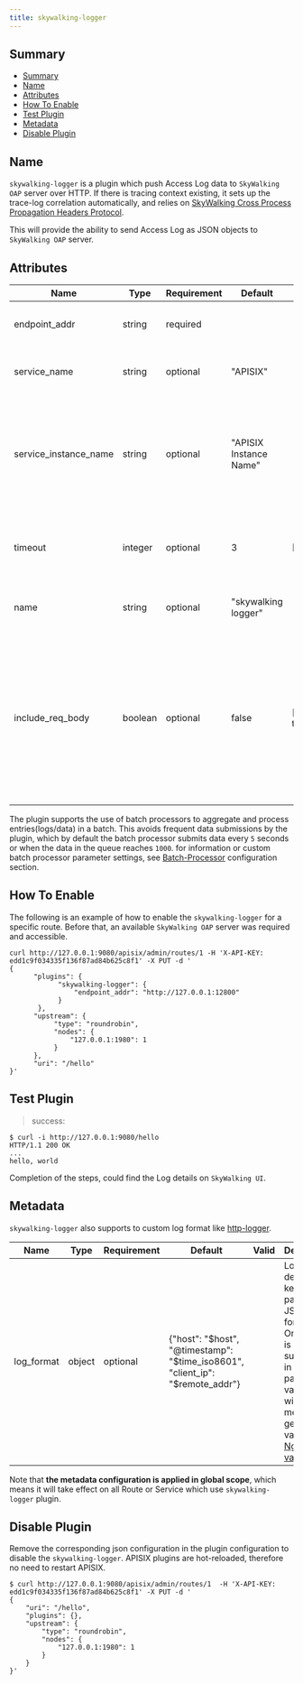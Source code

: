 ```yaml
---
title: skywalking-logger
---
```


<!--
#
# Licensed to the Apache Software Foundation (ASF) under one or more
# contributor license agreements.  See the NOTICE file distributed with
# this work for additional information regarding copyright ownership.
# The ASF licenses this file to You under the Apache License, Version 2.0
# (the "License"); you may not use this file except in compliance with
# the License.  You may obtain a copy of the License at
#
#     http://www.apache.org/licenses/LICENSE-2.0
#
# Unless required by applicable law or agreed to in writing, software
# distributed under the License is distributed on an "AS IS" BASIS,
# WITHOUT WARRANTIES OR CONDITIONS OF ANY KIND, either express or implied.
# See the License for the specific language governing permissions and
# limitations under the License.
#
-->

## Summary

- [Summary](#summary)
- [Name](#name)
- [Attributes](#attributes)
- [How To Enable](#how-to-enable)
- [Test Plugin](#test-plugin)
- [Metadata](#metadata)
- [Disable Plugin](#disable-plugin)

## Name

`skywalking-logger` is a plugin which push Access Log data to `SkyWalking OAP` server over HTTP. If there is tracing context existing, it sets up the trace-log correlation automatically, and relies on [SkyWalking Cross Process Propagation Headers Protocol](https://skywalking.apache.org/docs/main/latest/en/protocols/skywalking-cross-process-propagation-headers-protocol-v3/).

This will provide the ability to send Access Log as JSON objects to `SkyWalking OAP` server.

## Attributes

| Name             | Type    | Requirement | Default       | Valid   | Description                                                                              |
| ---------------- | ------- | ----------- | ------------- | ------- | ---------------------------------------------------------------------------------------- |
| endpoint_addr    | string  | required    |               |         | The URI of the `SkyWalking OAP` server.                                                  |
| service_name     | string  | optional    | "APISIX"      |         | service name for SkyWalking reporter.                                                    |
| service_instance_name | string  | optional   |"APISIX Instance Name" |    | service instance name for SkyWalking reporter，  set it to `$hostname` to get local hostname directly.|
| timeout          | integer | optional    | 3             | [1,...] | Time to keep the connection alive after sending a request.                               |
| name             | string  | optional    | "skywalking logger" |         | A unique identifier to identity the logger.                                              |
| include_req_body | boolean | optional    | false         | [false, true] | Whether to include the request body. false: indicates that the requested body is not included; true: indicates that the requested body is included. |

The plugin supports the use of batch processors to aggregate and process entries(logs/data) in a batch. This avoids frequent data submissions by the plugin, which by default the batch processor submits data every `5` seconds or when the data in the queue reaches `1000`. for information or custom batch processor parameter settings, see [Batch-Processor](../batch-processor.md#configuration) configuration section.

## How To Enable

The following is an example of how to enable the `skywalking-logger` for a specific route. Before that, an available `SkyWalking OAP` server was required and accessible.

```shell
curl http://127.0.0.1:9080/apisix/admin/routes/1 -H 'X-API-KEY: edd1c9f034335f136f87ad84b625c8f1' -X PUT -d '
{
      "plugins": {
            "skywalking-logger": {
                "endpoint_addr": "http://127.0.0.1:12800"
            }
       },
      "upstream": {
           "type": "roundrobin",
           "nodes": {
               "127.0.0.1:1980": 1
           }
      },
      "uri": "/hello"
}'
```

## Test Plugin

> success:

```shell
$ curl -i http://127.0.0.1:9080/hello
HTTP/1.1 200 OK
...
hello, world
```

Completion of the steps, could find the Log details on `SkyWalking UI`.

## Metadata

`skywalking-logger` also supports to custom log format like [http-logger](./http-logger.md).

| Name             | Type    | Requirement | Default       | Valid   | Description                                                                              |
| ---------------- | ------- | ----------- | ------------- | ------- | ---------------------------------------------------------------------------------------- |
| log_format       | object  | optional    | {"host": "$host", "@timestamp": "$time_iso8601", "client_ip": "$remote_addr"} |         | Log format declared as key value pair in JSON format. Only string is supported in the `value` part. If the value starts with `$`, it means to get `APISIX` variables or [Nginx variable](http://nginx.org/en/docs/varindex.html). |

 Note that **the metadata configuration is applied in global scope**, which means it will take effect on all Route or Service which use `skywalking-logger` plugin.

## Disable Plugin

Remove the corresponding json configuration in the plugin configuration to disable the `skywalking-logger`.
APISIX plugins are hot-reloaded, therefore no need to restart APISIX.

```shell
$ curl http://127.0.0.1:9080/apisix/admin/routes/1  -H 'X-API-KEY: edd1c9f034335f136f87ad84b625c8f1' -X PUT -d '
{
    "uri": "/hello",
    "plugins": {},
    "upstream": {
        "type": "roundrobin",
        "nodes": {
            "127.0.0.1:1980": 1
        }
    }
}'
```
